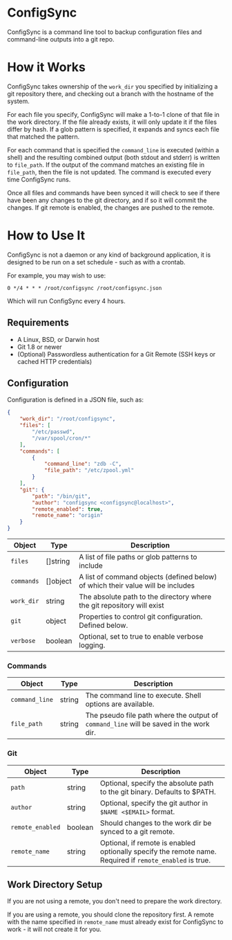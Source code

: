 # ConfigSync

ConfigSync is a command line tool to backup configuration files and command-line outputs into a git repo.

# How it Works

ConfigSync takes ownership of the `work_dir` you specified by initializing a git repository there, and checking out a branch with the hostname of the system.

For each file you specify, ConfigSync will make a 1-to-1 clone of that file in the work directory. If the file already exists, it will only update it if the files differ by hash. If a glob pattern is specified, it expands and syncs each file that matched the pattern.

For each command that is specified the `command_line` is executed (within a shell) and the resulting combined output (both stdout and stderr) is written to `file_path`. If the output of the command matches an existing file in `file_path`, then the file is not updated. The command is executed every time ConfigSync runs.

Once all files and commands have been synced it will check to see if there have been any changes to the git directory, and if so it will commit the changes. If git remote is enabled, the changes are pushed to the remote.

# How to Use It

ConfigSync is not a daemon or any kind of background application, it is designed to be run on a set schedule - such as with a crontab.

For example, you may wish to use:

```
0 */4 * * * /root/configsync /root/configsync.json
```

Which will run ConfigSync every 4 hours.

## Requirements

- A Linux, BSD, or Darwin host
- Git 1.8 or newer
- (Optional) Passwordless authentication for a Git Remote (SSH keys or cached HTTP credentials)

## Configuration

Configuration is defined in a JSON file, such as:

```json
{
    "work_dir": "/root/configsync",
    "files": [
        "/etc/passwd",
        "/var/spool/cron/*"
    ],
    "commands": [
        {
            "command_line": "zdb -C",
            "file_path": "/etc/zpool.yml"
        }
    ],
    "git": {
        "path": "/bin/git",
        "author": "configsync <configsync@localhost>",
        "remote_enabled": true,
        "remote_name": "origin"
    }
}
```

|Object|Type|Description|
|-|-|-|
|`files`|[]string|A list of file paths or glob patterns to include|
|`commands`|[]object|A list of command objects (defined below) of which their value will be includes|
|`work_dir`|string|The absolute path to the directory where the git repository will exist|
|`git`|object|Properties to control git configuration. Defined below.|
|`verbose`|boolean|Optional, set to true to enable verbose logging.|

### Commands

|Object|Type|Description|
|-|-|-|
|`command_line`|string|The command line to execute. Shell options are available.|
|`file_path`|string|The pseudo file path where the output of `command_line` will be saved in the work dir.|

### Git

|Object|Type|Description|
|-|-|-|
|`path`|string|Optional, specify the absolute path to the git binary. Defaults to $PATH.|
|`author`|string|Optional, specify the git author in `$NAME <$EMAIL>` format.|
|`remote_enabled`|boolean|Should changes to the work dir be synced to a git remote.|
|`remote_name`|string|Optional, if remote is enabled optionally specify the remote name. Required if `remote_enabled` is true.|

## Work Directory Setup

If you are not using a remote, you don't need to prepare the work directory.

If you are using a remote, you should clone the repository first. A remote with the name specified in `remote_name` must already exist for ConfigSync to work - it will not create it for you.
